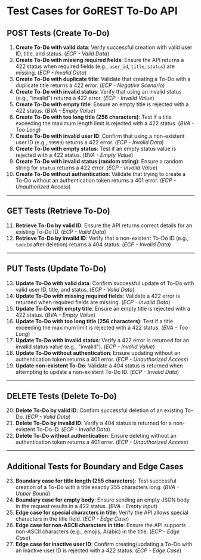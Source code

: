 # Test Cases for GoREST To-Do API

## **POST Tests (Create To-Do)**
1. **Create To-Do with valid data**: Verify successful creation with valid user ID, title, and status. (*ECP - Valid Data*)
2. **Create To-Do with missing required fields**: Ensure the API returns a 422 status when required fields (e.g., `user_id`, `title`, `status`) are missing. (*ECP - Invalid Data*)
3. **Create To-Do with duplicate title**: Validate that creating a To-Do with a duplicate title returns a 422 error. (*ECP - Negative Scenario*)
4. **Create To-Do with invalid status**: Verify that using an invalid status (e.g., "invalid") returns a 422 error. (*ECP - Invalid Value*)
5. **Create To-Do with empty title**: Ensure an empty title is rejected with a 422 status. (*BVA - Empty Value*)
6. **Create To-Do with too long title (256 characters)**: Test if a title exceeding the maximum length limit is rejected with a 422 status. (*BVA - Too Long*)
7. **Create To-Do with invalid user ID**: Confirm that using a non-existent user ID (e.g., `99999`) returns a 422 error. (*ECP - Invalid Data*)
8. **Create To-Do with empty status**: Test if an empty status value is rejected with a 422 status. (*BVA - Empty Value*)
9. **Create To-Do with invalid status (random string)**: Ensure a random string for `status` returns a 422 error. (*ECP - Invalid Value*)
10. **Create To-Do without authentication**: Validate that trying to create a To-Do without an authentication token returns a 401 error. (*ECP - Unauthorized Access*)

---

## **GET Tests (Retrieve To-Do)**
11. **Retrieve To-Do by valid ID**: Ensure the API returns correct details for an existing To-Do ID. (*ECP - Valid Data*)
12. **Retrieve To-Do by invalid ID**: Verify that a non-existent To-Do ID (e.g., `todoId` after deletion) returns a 404 status. (*ECP - Invalid Data*)

---

## **PUT Tests (Update To-Do)**
13. **Update To-Do with valid data**: Confirm successful update of To-Do with valid user ID, title, and status. (*ECP - Valid Data*)
14. **Update To-Do with missing required fields**: Validate a 422 error is returned when required fields are missing. (*ECP - Invalid Data*)
15. **Update To-Do with empty title**: Ensure an empty title is rejected with a 422 status. (*BVA - Empty Value*)
16. **Update To-Do with too long title (256 characters)**: Test if a title exceeding the maximum limit is rejected with a 422 status. (*BVA - Too Long*)
17. **Update To-Do with invalid status**: Verify a 422 error is returned for an invalid status value (e.g., "invalid"). (*ECP - Invalid Value*)
18. **Update To-Do without authentication**: Ensure updating without an authentication token returns a 401 error. (*ECP - Unauthorized Access*)
19. **Update non-existent To-Do**: Validate a 404 status is returned when attempting to update a non-existent To-Do ID. (*ECP - Invalid Data*)

---

## **DELETE Tests (Delete To-Do)**
20. **Delete To-Do by valid ID**: Confirm successful deletion of an existing To-Do. (*ECP - Valid Data*)
21. **Delete To-Do by invalid ID**: Verify a 404 status is returned for a non-existent To-Do ID. (*ECP - Invalid Data*)
22. **Delete To-Do without authentication**: Ensure deleting without an authentication token returns a 401 error. (*ECP - Unauthorized Access*)

---

## **Additional Tests for Boundary and Edge Cases**
23. **Boundary case for title length (255 characters)**: Test successful creation of a To-Do with a title exactly 255 characters long. (*BVA - Upper Bound*)
24. **Boundary case for empty body**: Ensure sending an empty JSON body in the request results in a 422 status. (*BVA - Empty Input*)
25. **Edge case for special characters in title**: Verify the API allows special characters in the title field. (*ECP - Edge Case*)
26. **Edge case for non-ASCII characters in title**: Ensure the API supports non-ASCII characters (e.g., emojis, Arabic) in the title. (*ECP - Edge Case*)
27. **Edge case for inactive user ID**: Confirm creating/updating a To-Do with an inactive user ID is rejected with a 422 status. (*ECP - Edge Case*)
